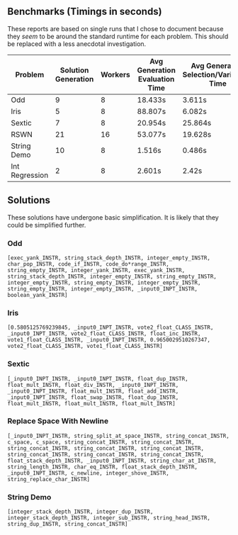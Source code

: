
## Benchmarks (Timings in seconds)

These reports are based on single runs that I chose to document because they *seem* to be around the standard runtime for each problem. This should be replaced with a less anecdotal investigation.


| Problem        | Solution Generation | Workers | Avg Generation Evaluation Time | Avg Generation Selection/Variations Time |
|----------------|---------------------|---------|--------------------------------|------------------------------------------|
| Odd            | 9                   | 8       | 18.433s                        | 3.611s                                   |
| Iris           | 5                   | 8       | 88.807s                        | 6.082s                                   |
| Sextic         | 7                   | 8       | 20.954s                        | 25.864s                                  |
| RSWN           | 21                  | 16      | 53.077s                        | 19.628s                                  |
| String Demo    | 10                  | 8       | 1.516s                         | 0.486s                                   |
| Int Regression | 2                   | 8       | 2.601s                         | 2.42s                                    |

## Solutions

These solutions have undergone basic simplification. It is likely that they could be simplified further.

### Odd

```
[exec_yank_INSTR, string_stack_depth_INSTR, integer_empty_INSTR, char_pop_INSTR, code_if_INSTR, code_do*range_INSTR, string_empty_INSTR, integer_yank_INSTR, exec_yank_INSTR, string_stack_depth_INSTR, integer_empty_INSTR, string_empty_INSTR, integer_empty_INSTR, string_empty_INSTR, integer_empty_INSTR, string_empty_INSTR, integer_empty_INSTR, _input0_INPT_INSTR, boolean_yank_INSTR]
```

### Iris

```
[0.5805125769239845, _input0_INPT_INSTR, vote2_float_CLASS_INSTR, _input0_INPT_INSTR, vote2_float_CLASS_INSTR, float_inc_INSTR, vote1_float_CLASS_INSTR, _input0_INPT_INSTR, 0.9650029510267347, vote2_float_CLASS_INSTR, vote1_float_CLASS_INSTR]
```

### Sextic

```
[_input0_INPT_INSTR, _input0_INPT_INSTR, float_dup_INSTR, float_mult_INSTR, float_div_INSTR, _input0_INPT_INSTR, _input0_INPT_INSTR, float_mult_INSTR, float_add_INSTR, _input0_INPT_INSTR, float_swap_INSTR, float_dup_INSTR, float_mult_INSTR, float_mult_INSTR, float_mult_INSTR]
```

### Replace Space With Newline

```
[_input0_INPT_INSTR, string_split_at_space_INSTR, string_concat_INSTR, c_space, c_space, string_concat_INSTR, string_concat_INSTR, string_concat_INSTR, string_concat_INSTR, string_concat_INSTR, string_concat_INSTR, string_concat_INSTR, string_concat_INSTR, float_stack_depth_INSTR, _input0_INPT_INSTR, string_char_at_INSTR, string_length_INSTR, char_eq_INSTR, float_stack_depth_INSTR, _input0_INPT_INSTR, c_newline, integer_shove_INSTR, string_replace_char_INSTR]
```

### String Demo

```
[integer_stack_depth_INSTR, integer_dup_INSTR, integer_stack_depth_INSTR, integer_sub_INSTR, string_head_INSTR, string_dup_INSTR, string_concat_INSTR]
```